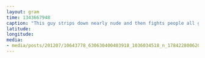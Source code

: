 ```yaml
---
layout: gram
time: 1343667948
caption: "This guy strips down nearly nude and then fights people all gladiator style at Last Thursday on Alberta."
latitude: 
longitude: 
media:
- media/posts/201207/10643778_630630400403918_1036034518_n_17842280062000351.jpg
---
```

